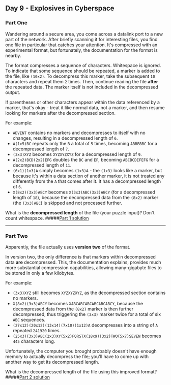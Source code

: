 ## Day 9 - Explosives in Cyberspace
### Part One

Wandering around a secure area, you come across a datalink port to a new part of the network.
After briefly scanning it for interesting files, you find one file in particular that catches
your attention. It's compressed with an experimental format, but fortunately, the documentation
for the format is nearby.

The format compresses a sequence of characters. Whitespace is ignored. To indicate that some
sequence should be repeated, a marker is added to the file, like `(10x2)`. To decompress this
marker, take the subsequent `10` characters and repeat them `2` times. Then, continue reading the
file **after** the repeated data. The marker itself is not included in the decompressed output.

If parentheses or other characters appear within the data referenced by a marker, that's okay -
treat it like normal data, not a marker, and then resume looking for markers after the
decompressed section.

For example:

 * `ADVENT` contains no markers and decompresses to itself with no changes, resulting in a
    decompressed length of `6`.
 * `A(1x5)BC` repeats only the `B` a total of `5` times, becoming `ABBBBBC` for a decompressed
    length of `7`.
 * `(3x3)XYZ` becomes `XYZXYZXYZ` for a decompressed length of `9`.
 * `A(2x2)BCD(2x2)EFG` doubles the `BC` and `EF`, becoming `ABCBCDEFEFG` for a decompressed
    length of `11`.
 * `(6x1)(1x3)A` simply becomes `(1x3)A` - the `(1x3)` looks like a marker, but because it's
    within a data section of another marker, it is not treated any differently from the `A`
    that comes after it. It has a decompressed length of `6`.
 * `X(8x2)(3x3)ABCY` becomes `X(3x3)ABC(3x3)ABCY` (for a decompressed length of `18`), because the
    decompressed data from the `(8x2)` marker (the `(3x3)ABC`) is skipped and not processed further.

What is the **decompressed length** of the file (your puzzle input)? Don't count whitespace.
#####[Part 1 solution][1]

---

### Part Two

Apparently, the file actually uses **version two** of the format.

In version two, the only difference is that markers within decompressed data **are** decompressed.
This, the documentation explains, provides much more substantial compression capabilities,
allowing many-gigabyte files to be stored in only a few kilobytes.

For example:

 * `(3x3)XYZ` still becomes `XYZXYZXYZ`, as the decompressed section contains no markers.
 * `X(8x2)(3x3)ABCY` becomes `XABCABCABCABCABCABCY`, because the decompressed data from the
    `(8x2)` marker is then further decompressed, thus triggering the `(3x3)` marker twice for
    a total of six `ABC` sequences.
 * `(27x12)(20x12)(13x14)(7x10)(1x12)A` decompresses into a string of `A` repeated `241920` times.
 * `(25x3)(3x3)ABC(2x3)XY(5x2)PQRSTX(18x9)(3x2)TWO(5x7)SEVEN` becomes `445` characters long.

Unfortunately, the computer you brought probably doesn't have enough memory to actually decompress
the file; you'll have to come up with another way to get its decompressed length.

What is the decompressed length of the file using this improved format?
#####[Part 2 solution][2]


[1]: part_1.py
[2]: part_2.py
